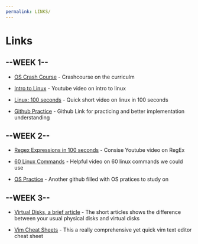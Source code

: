 ```yaml
---
permalink: LINKS/
---
```


# Links

## --WEEK 1--

* [OS Crash Course](https://www.youtube.com/watch?v=26QPDBe-NB8) - Crashcourse on the curriculm

* [Intro to Linux](https://www.youtube.com/watch?v=sWbUDq4S6Y8) - Youtube video on intro to linux

* [Linux: 100 seconds](https://www.youtube.com/watch?v=rrB13utjYV4) - Quick short video on linux in 100 seconds

* [Github Practice](https://github.com/SheldonZhong/OS_practice) - Github Link for practicing and better implementation understanding


## --WEEK 2--

* [Regex Expressions in 100 seconds](https://www.youtube.com/watch?v=sXQxhojSdZM) - Consise Youtube video on RegEx
  
* [60 Linux Commands](https://www.youtube.com/watch?v=gd7BXuUQ91w) - Helpful video on 60 linux commands we could use
  
* [OS Practice](https://github.com/vinayak-sethi/Operating-Systems-Practice) - Another github filled with OS pratices to study on

## --WEEK 3--

* [Virtual Disks, a brief article](https://www.techtarget.com/searchvirtualdesktop/definition/virtual-hard-disk-VHD) - The short articles shows the difference between your usual physical disks and virtual disks

* [Vim Cheat Sheets](https://vim.rtorr.com/) -  This a really comprehensive yet quick vim text editor cheat sheet
